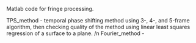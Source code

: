Matlab code for fringe processing. 

TPS_method - temporal phase shifting method using 3-, 4-, and 5-frame algorithm, then checking quality of the method using linear least squares regression of a surface to a plane. /n
Fourier_method - 
